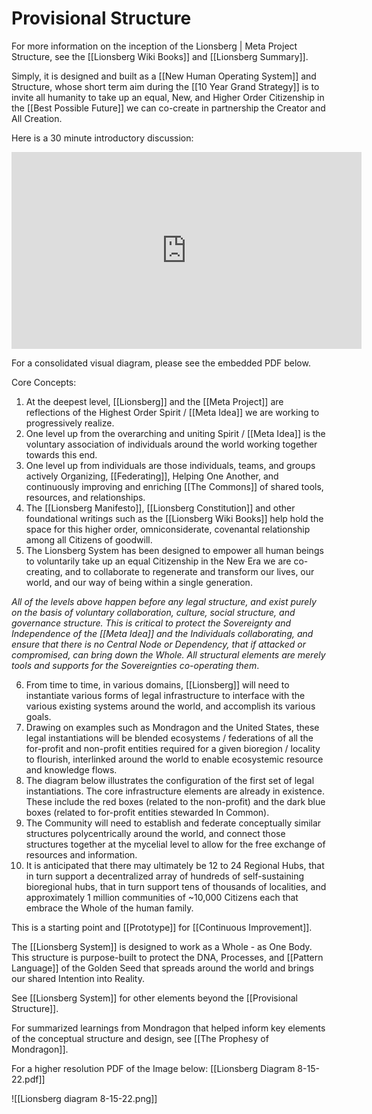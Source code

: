 # Provisional Structure 

For more information on the inception of the Lionsberg | Meta Project Structure, see the [[Lionsberg Wiki Books]] and [[Lionsberg Summary]]. 

Simply, it is designed and built as a [[New Human Operating System]] and Structure, whose short term aim during the [[10 Year Grand Strategy]] is to invite all humanity to take up an equal, New, and Higher Order Citizenship in the [[Best Possible Future]] we can co-create in partnership the Creator and All Creation.  

Here is a 30 minute introductory discussion:

<div style="text-align:center"><iframe width="560" height="315" src="https://www.youtube.com/embed/F5MAh4T15_s" title="YouTube video player" frameborder="0" allow="accelerometer; autoplay; clipboard-write; encrypted-media; gyroscope; picture-in-picture" allowfullscreen></iframe></div>

For a consolidated visual diagram, please see the embedded PDF below. 

Core Concepts: 
1. At the deepest level, [[Lionsberg]] and the [[Meta Project]] are reflections of the Highest Order Spirit /  [[Meta Idea]] we are working to progressively realize.  
2. One level up from the overarching and uniting Spirit / [[Meta Idea]] is the voluntary association of individuals around the world working together towards this end.  
3. One level up from individuals are those individuals, teams, and groups actively Organizing, [[Federating]], Helping One Another, and continuously improving and enriching [[The Commons]] of shared tools, resources, and relationships.    
4. The [[Lionsberg Manifesto]], [[Lionsberg Constitution]] and other foundational writings such as the [[Lionsberg Wiki Books]] help hold the space for this higher order, omniconsiderate, covenantal relationship among all Citizens of goodwill. 
5. The Lionsberg System has been designed to empower all human beings to voluntarily take up an equal Citizenship in the New Era we are co-creating, and to collaborate to regenerate and transform our lives, our world, and our way of being within a single generation. 

_All of the levels above happen before any legal structure, and exist purely on the basis of voluntary collaboration, culture, social structure, and governance structure. This is critical to protect the Sovereignty and Independence of the [[Meta Idea]] and the Individuals collaborating, and ensure that there is no Central Node or Dependency, that if attacked or compromised, can bring down the Whole. All structural elements are merely tools and supports for the Sovereignties co-operating them_. 

6. From time to time, in various domains, [[Lionsberg]] will need to instantiate various forms of legal infrastructure to interface with the various existing systems around the world, and accomplish its various goals.  
7. Drawing on examples such as Mondragon and the United States, these legal instantiations will be blended ecosystems / federations of all the for-profit and non-profit entities required for a given bioregion / locality to flourish, interlinked around the world to enable ecosystemic resource and knowledge flows. 
8. The diagram below illustrates the configuration of the first set of legal instantiations. The core infrastructure elements are already in existence. These include the red boxes (related to the non-profit) and the dark blue boxes (related to for-profit entities stewarded In Common).  
9. The Community will need to establish and federate conceptually similar structures polycentrically around the world, and connect those structures together at the mycelial level to allow for the free exchange of resources and information. 
10. It is anticipated that there may ultimately be 12 to 24 Regional Hubs, that in turn support a decentralized array of hundreds of self-sustaining bioregional hubs, that in turn support tens of thousands of localities, and approximately 1 million communities of ~10,000 Citizens each that embrace the Whole of the human family. 

This is a starting point and [[Prototype]] for [[Continuous Improvement]].  

The [[Lionsberg System]] is designed to work as a Whole - as One Body. This structure is purpose-built to protect the DNA, Processes, and [[Pattern Language]] of the Golden Seed that spreads around the world and brings our shared Intention into Reality. 

See [[Lionsberg System]] for other elements beyond the [[Provisional Structure]].  

For summarized learnings from Mondragon that helped inform key elements of the conceptual structure and design, see [[The Prophesy of Mondragon]]. 

For a higher resolution PDF of the Image below: [[Lionsberg Diagram 8-15-22.pdf]] 

![[Lionsberg diagram 8-15-22.png]] 